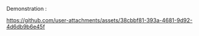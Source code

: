 Demonstration : 


https://github.com/user-attachments/assets/38cbbf81-393a-4681-9d92-4d6db9b6e45f

